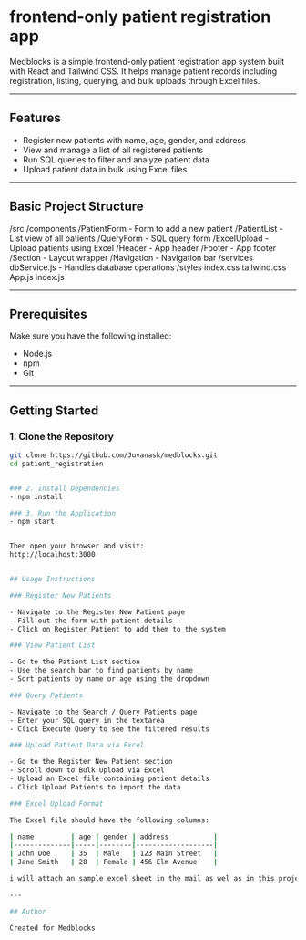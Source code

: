 # frontend-only patient registration app

Medblocks is a simple frontend-only patient registration app system built with React and Tailwind CSS. It helps manage patient records including registration, listing, querying, and bulk uploads through Excel files.

---

## Features

- Register new patients with name, age, gender, and address  
- View and manage a list of all registered patients  
- Run SQL queries to filter and analyze patient data  
- Upload patient data in bulk using Excel files  

---

## Basic Project Structure

/src
/components
/PatientForm - Form to add a new patient
/PatientList - List view of all patients
/QueryForm - SQL query form
/ExcelUpload - Upload patients using Excel
/Header - App header
/Footer - App footer
/Section - Layout wrapper
/Navigation - Navigation bar
/services
dbService.js - Handles database operations
/styles
index.css
tailwind.css
App.js
index.js


---

## Prerequisites

Make sure you have the following installed:

- Node.js  
- npm
- Git

---

## Getting Started

### 1. Clone the Repository

```bash
git clone https://github.com/Juvanask/medblocks.git
cd patient_registration


### 2. Install Dependencies
- npm install

### 3. Run the Application 
- npm start


Then open your browser and visit:
http://localhost:3000


## Usage Instructions

### Register New Patients

- Navigate to the Register New Patient page  
- Fill out the form with patient details  
- Click on Register Patient to add them to the system  

### View Patient List

- Go to the Patient List section  
- Use the search bar to find patients by name  
- Sort patients by name or age using the dropdown  

### Query Patients

- Navigate to the Search / Query Patients page  
- Enter your SQL query in the textarea  
- Click Execute Query to see the filtered results  

### Upload Patient Data via Excel

- Go to the Register New Patient section  
- Scroll down to Bulk Upload via Excel  
- Upload an Excel file containing patient details  
- Click Upload Patients to import the data  

### Excel Upload Format

The Excel file should have the following columns:

| name         | age | gender | address           |
|--------------|-----|--------|-------------------|
| John Doe     | 35  | Male   | 123 Main Street   |
| Jane Smith   | 28  | Female | 456 Elm Avenue    |

i will attach an sample excel sheet in the mail as wel as in this project as sample-patients.xlsx in the "sample" folder

---

## Author

Created for Medblocks
